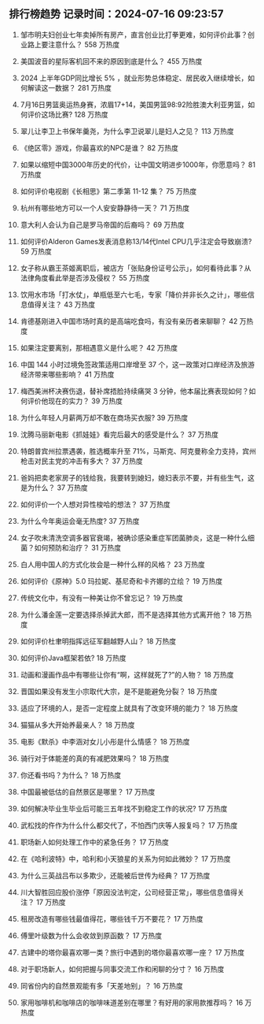 
## 排行榜趋势 记录时间：2024-07-16 09:23:57
  
  1. 邹市明夫妇创业七年卖掉所有房产，直言创业比打拳更难，如何评价此事？创业路上要注意什么？ 558 万热度
    
  2. 美国波音的星际客机回不来的原因到底是什么？ 455 万热度
    
  3. 2024 上半年GDP同比增长 5% ，就业形势总体稳定、居民收入继续增长，如何解读这一数据？ 281 万热度
    
  4. 7月16日男篮奥运热身赛，浓眉17+14，美国男篮98:92险胜澳大利亚男篮，如何评价这场比赛? 128 万热度
    
  5. 翠儿让李卫上书保年羹尧，为什么李卫说翠儿是妇人之见？ 113 万热度
    
  6. 《绝区零》游戏，你最喜欢的NPC是谁？ 82 万热度
    
  7. 如果以缩短中国3000年历史的代价，让中国文明进步1000年，你愿意吗？ 81 万热度
    
  8. 如何评价电视剧《长相思》第二季第 11-12 集？ 75 万热度
    
  9. 杭州有哪些地方可以一个人安安静静待一天？ 71 万热度
    
  10. 意大利人会认为自己是罗马帝国的后裔吗？ 69 万热度
    
  11. 如何评价Alderon Games发表消息称13/14代Intel CPU几乎注定会导致崩溃? 59 万热度
    
  12. 女子称从霸王茶姬离职后，被店方「张贴身份证号公示」，如何看待此事？从法律角度看此举是否涉及侵权？ 55 万热度
    
  13. 饮用水市场「打水仗」，单瓶低至六七毛，专家「降价并非长久之计」，哪些信息值得关注？ 43 万热度
    
  14. 肯德基刚进入中国市场时真的是高端吃食吗，有没有亲历者来聊聊？ 42 万热度
    
  15. 如果注定要离别，那相遇意义是什么呢？ 42 万热度
    
  16. 中国 144 小时过境免签政策适用口岸增至 37 个，这一政策对口岸经济及旅游经济带来哪些影响？ 41 万热度
    
  17. 梅西美洲杯决赛伤退，替补席捂脸持续痛哭 3 分钟，他本届比赛表现如何？如何评价他现在的实力？ 39 万热度
    
  18. 为什么年轻人月薪两万却不敢在商场买衣服? 39 万热度
    
  19. 沈腾马丽新电影《抓娃娃》看完后最大的感受是什么？ 37 万热度
    
  20. 特朗普宾州拉票遇袭，胜选概率升至 71%，马斯克、阿克曼称全力支持，宾州枪击对民主党的冲击有多大？ 37 万热度
    
  21. 爸妈把卖老家房子的钱给我，我要转到媳妇，媳妇表示不要，并有些生气，这是为什么？ 37 万热度
    
  22. 如何评价一个人想对异性梭哈的想法？ 37 万热度
    
  23. 为什么今年奥运会毫无热度? 37 万热度
    
  24. 女子吹未清洗空调多器官衰竭，被确诊感染重症军团菌肺炎，这是一种什么细菌？如何预防和治疗？ 31 万热度
    
  25. 白人用中国人的方式化妆会是一种什么样的风格？ 23 万热度
    
  26. 如何评价《原神》5.0 玛拉妮、基尼奇和卡齐娜的立绘？ 19 万热度
    
  27. 传统文化中，有没有一种美让你不曾忘记？ 19 万热度
    
  28. 为什么潘金莲一定要选择杀掉武大郎，而不是选择其他方式离开他？ 18 万热度
    
  29. 如何评价杜聿明指挥远征军翻越野人山？ 18 万热度
    
  30. 如何评价Java框架若依? 18 万热度
    
  31. 动画和漫画作品中有哪些让你有“啊，这样就死了?”的人物？ 18 万热度
    
  32. 晋国如果没有发生小宗取代大宗，是不是能避免分裂？ 18 万热度
    
  33. 适应了环境的人，是否一定程度上就具有了改变环境的能力？ 18 万热度
    
  34. 猫猫从多大开始养最亲人？ 18 万热度
    
  35. 电影《默杀》中李涵对女儿小彤是什么情感？ 18 万热度
    
  36. 骑行对于体能差的真的有减肥效果吗？ 18 万热度
    
  37. 你还看书吗？为什么？ 18 万热度
    
  38. 中国最被低估的自然景区是哪里？ 17 万热度
    
  39. 如何解决毕业生毕业后可能三五年找不到稳定工作的状况? 17 万热度
    
  40. 武松找的仵作为什么什么都交代了，不怕西门庆等人报复吗？ 17 万热度
    
  41. 职场新人如何处理工作中的紧急任务？ 17 万热度
    
  42. 在《哈利波特》中，哈利和小天狼星的关系为何如此微妙？ 17 万热度
    
  43. 为什么三英战吕布以多欺少，还能被后世传为经典？ 17 万热度
    
  44. 川大智胜回应股价涨停「原因没法判定，公司经营正常」，哪些信息值得关注？ 17 万热度
    
  45. 租房改造有哪些钱最值得花，哪些钱千万不要花？ 17 万热度
    
  46. 傅里叶级数为什么会收敛到原函数？ 17 万热度
    
  47. 古建中的塔你最喜欢哪一类？旅行中遇到的塔你最喜欢哪一座？ 17 万热度
    
  48. 对于职场新人，如何把握与同事交流工作和闲聊的分寸？ 16 万热度
    
  49. 同省份内的自然景观能有多「天差地别」？ 16 万热度
    
  50. 家用咖啡机和咖啡店的咖啡味道差别在哪里？有好用的家用款推荐吗？ 16 万热度
    